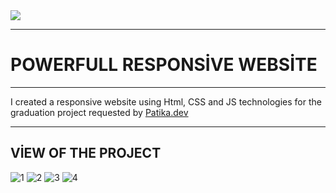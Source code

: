 <img src="https://github.com/zzavlamaz/PowerFull-Responsive/blob/main/images/POWERFULL.gif" width="auto">

---------------------------------------------------------------------------------------------------------------------------------------------------------------------------------------------------
# POWERFULL RESPONSİVE WEBSİTE 
---------------------------------------------------------------------------------------------------------------------------------------------------------------------------------------------------------------------------------------------------------------------------------

I created a responsive website using Html, CSS and JS technologies for the graduation project requested by [Patika.dev](https://www.patika.dev/tr)

---------------------------------------------------------------------------------------------------------------------------------------------------------------------------------------------------------------------------------------------------------------------------------

## VİEW OF THE PROJECT

![1](https://github.com/zzavlamaz/PowerFull-Responsive/assets/143629429/09f016a3-84c0-48ec-96f8-301e11b43afc)
![2](https://github.com/zzavlamaz/PowerFull-Responsive/assets/143629429/50d5cb73-d041-46a5-9c1d-abb61f0020b5)
![3](https://github.com/zzavlamaz/PowerFull-Responsive/assets/143629429/8b24336a-16ae-4cd5-9291-8567aaf2a8db)
![4](https://github.com/zzavlamaz/PowerFull-Responsive/assets/143629429/4f51c04b-5996-410d-a4bd-86573550a9cf)
